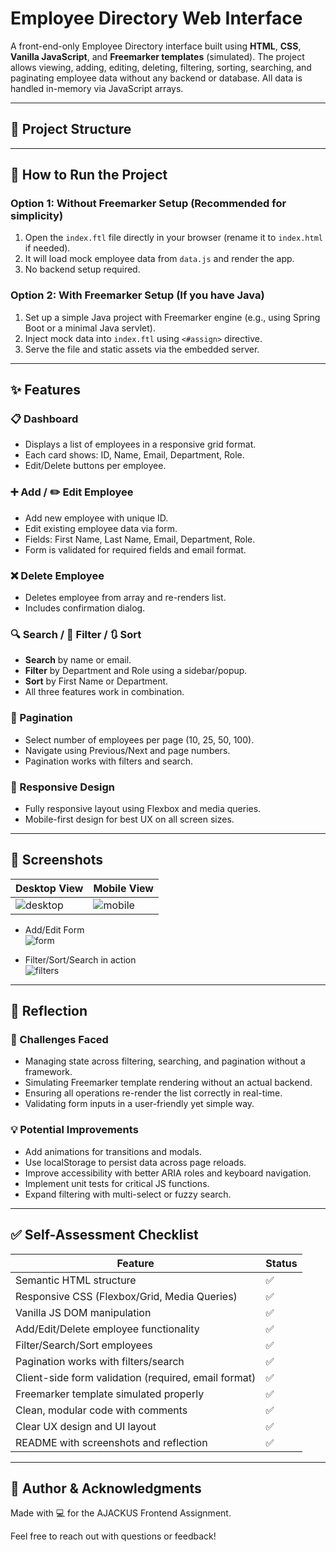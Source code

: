 # Employee Directory Web Interface

A front-end-only Employee Directory interface built using **HTML**, **CSS**, **Vanilla JavaScript**, and **Freemarker templates** (simulated). The project allows viewing, adding, editing, deleting, filtering, sorting, searching, and paginating employee data without any backend or database. All data is handled in-memory via JavaScript arrays.

---

## 📁 Project Structure


---

## 🚀 How to Run the Project

### Option 1: Without Freemarker Setup (Recommended for simplicity)

1. Open the `index.ftl` file directly in your browser (rename it to `index.html` if needed).
2. It will load mock employee data from `data.js` and render the app.
3. No backend setup required.

### Option 2: With Freemarker Setup (If you have Java)

1. Set up a simple Java project with Freemarker engine (e.g., using Spring Boot or a minimal Java servlet).
2. Inject mock data into `index.ftl` using `<#assign>` directive.
3. Serve the file and static assets via the embedded server.

---

## ✨ Features

### 📋 Dashboard

- Displays a list of employees in a responsive grid format.
- Each card shows: ID, Name, Email, Department, Role.
- Edit/Delete buttons per employee.

### ➕ Add / ✏️ Edit Employee

- Add new employee with unique ID.
- Edit existing employee data via form.
- Fields: First Name, Last Name, Email, Department, Role.
- Form is validated for required fields and email format.

### ❌ Delete Employee

- Deletes employee from array and re-renders list.
- Includes confirmation dialog.

### 🔍 Search / 🔽 Filter / 🔃 Sort

- **Search** by name or email.
- **Filter** by Department and Role using a sidebar/popup.
- **Sort** by First Name or Department.
- All three features work in combination.

### 📄 Pagination

- Select number of employees per page (10, 25, 50, 100).
- Navigate using Previous/Next and page numbers.
- Pagination works with filters and search.

### 📱 Responsive Design

- Fully responsive layout using Flexbox and media queries.
- Mobile-first design for best UX on all screen sizes.

---

## 🧪 Screenshots

| Desktop View | Mobile View |
|--------------|-------------|
| ![desktop](screenshots/desktop.png) | ![mobile](screenshots/mobile.png) |

- Add/Edit Form  
  ![form](screenshots/form.png)

- Filter/Sort/Search in action  
  ![filters](screenshots/filters.png)

---

## 🧠 Reflection

### 🔧 Challenges Faced

- Managing state across filtering, searching, and pagination without a framework.
- Simulating Freemarker template rendering without an actual backend.
- Ensuring all operations re-render the list correctly in real-time.
- Validating form inputs in a user-friendly yet simple way.

### 💡 Potential Improvements

- Add animations for transitions and modals.
- Use localStorage to persist data across page reloads.
- Improve accessibility with better ARIA roles and keyboard navigation.
- Implement unit tests for critical JS functions.
- Expand filtering with multi-select or fuzzy search.

---

## ✅ Self-Assessment Checklist

| Feature | Status |
|--------|--------|
| Semantic HTML structure | ✅ |
| Responsive CSS (Flexbox/Grid, Media Queries) | ✅ |
| Vanilla JS DOM manipulation | ✅ |
| Add/Edit/Delete employee functionality | ✅ |
| Filter/Search/Sort employees | ✅ |
| Pagination works with filters/search | ✅ |
| Client-side form validation (required, email format) | ✅ |
| Freemarker template simulated properly | ✅ |
| Clean, modular code with comments | ✅ |
| Clear UX design and UI layout | ✅ |
| README with screenshots and reflection | ✅ |

---

## 📌 Author & Acknowledgments

Made with 💻 for the AJACKUS Frontend Assignment.

Feel free to reach out with questions or feedback!
